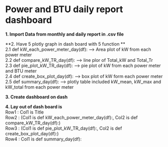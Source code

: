# Power and BTU daily report dashboard

**1. Import Data from monthly and daily report in .csv file**

**2. Have 5 plotly graph in dash board with 5 function ** <br />
   2.1 def kW_each_power_meter_day(df): --> Area plot of kW from each power meter<br />
   2.2 def compare_kW_TR_day(df): --> line plor of Total_kW and Total_Tr <br />
   2.3 def pie_plot_kW_TR_day(df): --> pie plot of kW from each power meter and BTU meter <br />
   2.4 def create_box_plot_day(df): --> box plot of kW form each power meter <br />
   2.5 def summary_day(df): --> plotly table included kW_mean, kW_max and kW_total from each power meter<br />

**3. Create dashboard on dash**

**4. Lay out of dash board is** <br />
   Row1 : Col1 is Title <br /> 
   Row2 : (Col1 is def kW_each_power_meter_day(df):, Col2 is def compare_kW_TR_day(df):) <br />
   Row3 : (Col1 is def pie_plot_kW_TR_day(df):, Col2 is def create_box_plot_day(df):) <br />
   Row4 : Col1 is def summary_day(df):


